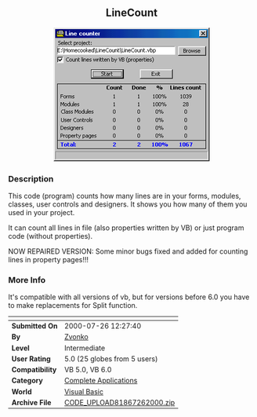 ﻿<div align="center">

## LineCount

<img src="PIC2000726635463769.gif">
</div>

### Description

This code (program) counts how many lines are in your forms, modules, classes, user controls and designers. It shows you how many of them you used in your project.

It can count all lines in file (also properties written by VB) or just program code (without properties).

NOW REPAIRED VERSION: Some minor bugs fixed and added for counting lines in property pages!!!
 
### More Info
 
It's compatible with all versions of vb, but for versions before 6.0 you have to make replacements for Split function.


<span>             |<span>
---                |---
**Submitted On**   |2000-07-26 12:27:40
**By**             |[Zvonko](https://github.com/Planet-Source-Code/PSCIndex/blob/master/ByAuthor/zvonko.md)
**Level**          |Intermediate
**User Rating**    |5.0 (25 globes from 5 users)
**Compatibility**  |VB 5\.0, VB 6\.0
**Category**       |[Complete Applications](https://github.com/Planet-Source-Code/PSCIndex/blob/master/ByCategory/complete-applications__1-27.md)
**World**          |[Visual Basic](https://github.com/Planet-Source-Code/PSCIndex/blob/master/ByWorld/visual-basic.md)
**Archive File**   |[CODE\_UPLOAD81867262000\.zip](https://github.com/Planet-Source-Code/zvonko-linecount__1-10049/archive/master.zip)









